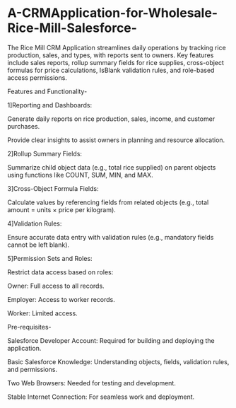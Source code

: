 # A-CRMApplication-for-Wholesale-Rice-Mill-Salesforce-
The Rice Mill CRM Application streamlines daily operations by tracking rice production, sales, and types, with reports sent to owners. Key features include sales reports, rollup summary fields for rice supplies, cross-object formulas for price calculations, IsBlank validation rules, and role-based access permissions.

Features and Functionality-

1]Reporting and Dashboards:

Generate daily reports on rice production, sales, income, and customer purchases.

Provide clear insights to assist owners in planning and resource allocation.

2]Rollup Summary Fields:

Summarize child object data (e.g., total rice supplied) on parent objects using functions like COUNT, SUM, MIN, and MAX.

3]Cross-Object Formula Fields:

Calculate values by referencing fields from related objects (e.g., total amount = units × price per kilogram).

4]Validation Rules:

Ensure accurate data entry with validation rules (e.g., mandatory fields cannot be left blank).

5]Permission Sets and Roles:

Restrict data access based on roles:

Owner: Full access to all records.

Employer: Access to worker records.

Worker: Limited access.


Pre-requisites-

Salesforce Developer Account: Required for building and deploying the application.

Basic Salesforce Knowledge: Understanding objects, fields, validation rules, and permissions.

Two Web Browsers: Needed for testing and development.

Stable Internet Connection: For seamless work and deployment.
